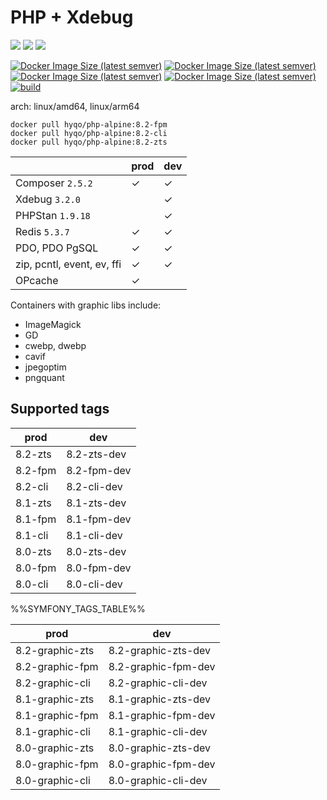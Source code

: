 # PHP + Xdebug

![](https://img.shields.io/badge/-8.2.3-informational) ![](https://img.shields.io/badge/-8.1.16-informational) ![](https://img.shields.io/badge/-8.0.28-informational) 

[![Docker Image Size (latest semver)](https://img.shields.io/docker/image-size/hyqo/php-alpine/8.2-zts?label=w%2Fo%20graphic%20libs)](https://hub.docker.com/r/hyqo/php-alpine)
[![Docker Image Size (latest semver)](https://img.shields.io/docker/image-size/hyqo/php-alpine/%%LATEST_SYMFONY_TAG%%?label=w%2F%20symfony-cli)](https://hub.docker.com/r/hyqo/php-alpine)
[![Docker Image Size (latest semver)](https://img.shields.io/docker/image-size/hyqo/php-alpine/8.2-graphic-zts?label=w%2F%20graphic%20libs)](https://hub.docker.com/r/hyqo/php-alpine)
[![Docker Image Size (latest semver)](https://img.shields.io/docker/pulls/hyqo/php-alpine)](https://hub.docker.com/r/hyqo/php-alpine)
[![build](https://github.com/hyqo/docker-php-alpine/actions/workflows/build.yml/badge.svg?event=push)](https://github.com/hyqo/docker-php-alpine/actions/workflows/build.yml)

arch: linux/amd64, linux/arm64

```
docker pull hyqo/php-alpine:8.2-fpm
docker pull hyqo/php-alpine:8.2-cli
docker pull hyqo/php-alpine:8.2-zts
```

|                                   | prod    | dev     |
|-----------------------------------|---------|---------|
| Composer `2.5.2`   | &check; | &check; |
| Xdebug `3.2.0`       |         | &check; |
| PHPStan `1.9.18`     |         | &check; |
| Redis `5.3.7`         | &check; | &check; |
| PDO, PDO PgSQL                    | &check; | &check; |
| zip, pcntl, event, ev, ffi        | &check; | &check; |
| OPcache                           | &check; |         |

Containers with graphic libs include:

* ImageMagick
* GD
* cwebp, dwebp
* cavif
* jpegoptim
* pngquant

## Supported tags

| prod | dev |
| --- | --- |
| 8.2-zts | 8.2-zts-dev |
| 8.2-fpm | 8.2-fpm-dev |
| 8.2-cli | 8.2-cli-dev |
| 8.1-zts | 8.1-zts-dev |
| 8.1-fpm | 8.1-fpm-dev |
| 8.1-cli | 8.1-cli-dev |
| 8.0-zts | 8.0-zts-dev |
| 8.0-fpm | 8.0-fpm-dev |
| 8.0-cli | 8.0-cli-dev |


%%SYMFONY_TAGS_TABLE%%

| prod | dev |
| --- | --- |
| 8.2-graphic-zts | 8.2-graphic-zts-dev |
| 8.2-graphic-fpm | 8.2-graphic-fpm-dev |
| 8.2-graphic-cli | 8.2-graphic-cli-dev |
| 8.1-graphic-zts | 8.1-graphic-zts-dev |
| 8.1-graphic-fpm | 8.1-graphic-fpm-dev |
| 8.1-graphic-cli | 8.1-graphic-cli-dev |
| 8.0-graphic-zts | 8.0-graphic-zts-dev |
| 8.0-graphic-fpm | 8.0-graphic-fpm-dev |
| 8.0-graphic-cli | 8.0-graphic-cli-dev |

